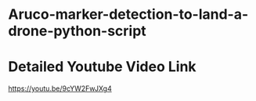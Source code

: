 # Aruco-marker-detection-to-land-a-drone-python-script

# Detailed Youtube Video Link

https://youtu.be/9cYW2FwJXg4
